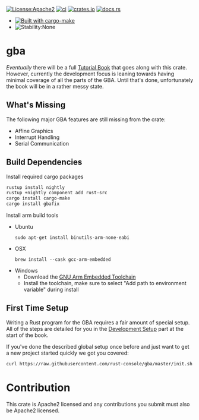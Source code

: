 [![License:Apache2](https://img.shields.io/badge/License-Apache2-green.svg)](https://www.apache.org/licenses/LICENSE-2.0)
[![ci](https://github.com/rust-console/gba/workflows/ci/badge.svg?branch=master)](https://github.com/rust-console/gba/actions?query=workflow%3Aci)
[![crates.io](https://img.shields.io/crates/v/gba.svg)](https://crates.io/crates/gba)
[![docs.rs](https://docs.rs/gba/badge.svg)](https://docs.rs/gba/latest/gba/)

* [![Built with cargo-make](https://sagiegurari.github.io/cargo-make/assets/badges/cargo-make.svg)](https://sagiegurari.github.io/cargo-make)
* ![Stability:None](https://img.shields.io/badge/Stability-None-red.svg)

# gba

_Eventually_ there will be a full [Tutorial
Book](https://rust-console.github.io/gba/) that goes along with this crate.
However, currently the development focus is leaning towards having minimal
coverage of all the parts of the GBA. Until that's done, unfortunately the book
will be in a rather messy state.

## What's Missing

The following major GBA features are still missing from the crate:

* Affine Graphics
* Interrupt Handling
* Serial Communication

## Build Dependencies

Install required cargo packages
```sh
rustup install nightly
rustup +nightly component add rust-src
cargo install cargo-make
cargo install gbafix
```

Install arm build tools
* Ubuntu
  ```shell
  sudo apt-get install binutils-arm-none-eabi
  ```
* OSX
  ```shell
  brew install --cask gcc-arm-embedded
  ```
* Windows
  * Download the [GNU Arm Embedded Toolchain](https://developer.arm.com/tools-and-software/open-source-software/developer-tools/gnu-toolchain/gnu-rm/downloads)
  * Install the toolchain, make sure to select "Add path to environment variable" during install

## First Time Setup

Writing a Rust program for the GBA requires a fair amount of special setup. All
of the steps are detailed for you in the [Development
Setup](https://rust-console.github.io/gba/development-setup.html) part at the
start of the book.

If you've done the described global setup once before and just want to get a new
project started quickly we got you covered:

```sh
curl https://raw.githubusercontent.com/rust-console/gba/master/init.sh -sSf | bash -s APP_NAME
```

# Contribution

This crate is Apache2 licensed and any contributions you submit must also be
Apache2 licensed.
